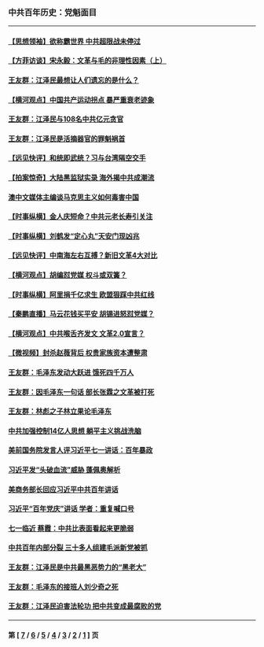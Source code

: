 ### 中共百年历史：党魁面目
---
#### [【思想领袖】欲称霸世界 中共超限战未停过](../../pages/nf1176107/n13745142.md?12240430) 
#### [【方菲访谈】宋永毅：文革与毛的非理性因素（上）](../../pages/nf1176107/n13469956.md?12240430) 
#### [王友群：江泽民最想让人们遗忘的是什么？](../../pages/nf1176107/n13408949.md?12240430) 
#### [【横河观点】中国共产运动拐点 暴严重衰老迹象](../../pages/nf1176107/n13388333.md?12240430) 
#### [王友群：江泽民与108名中共亿元贪官](../../pages/nf1176107/n13352358.md?12240430) 
#### [王友群：江泽民是活摘器官的罪魁祸首](../../pages/nf1176107/n13336903.md?12240430) 
#### [【远见快评】和统即武统？习与台湾隔空交手](../../pages/nf1176107/n13297739.md?12240430) 
#### [【拍案惊奇】大陆黑监狱实录 海外揭中共成潮流](../../pages/nf1176107/n13288853.md?12240430) 
#### [澳中文媒体主编谈马克思主义如何毒害中国](../../pages/nf1176107/n13257387.md?12240430) 
#### [【时事纵横】金人庆短命？中共元老长寿引关注](../../pages/nf1176107/n13217934.md?12240430) 
#### [【时事纵横】刘鹤发“定心丸”天安门现凶兆](../../pages/nf1176107/n13215416.md?12240430) 
#### [【远见快评】中南海左右互搏？新旧文革4大对比](../../pages/nf1176107/n13214745.md?12240430) 
#### [【横河观点】胡编怼党媒 权斗或双簧？](../../pages/nf1176107/n13210864.md?12240430) 
#### [【时事纵横】阿里捐千亿求生 欧盟狠踩中共红线](../../pages/nf1176107/n13206431.md?12240430) 
#### [【秦鹏直播】马云花钱买平安 胡锡进怒怼党媒？](../../pages/nf1176107/n13206392.md?12240430) 
#### [【横河观点】中共喉舌齐发文 文革2.0宣言？](../../pages/nf1176107/n13201248.md?12240430) 
#### [【微视频】封杀赵薇背后 权贵家族资本遭整肃](../../pages/nf1176107/n13197798.md?12240430) 
#### [王友群：毛泽东发动大跃进 饿死四千万人](../../pages/nf1176107/n13177158.md?12240430) 
#### [王友群：因毛泽东一句话 部长张霖之文革被打死](../../pages/nf1176107/n13161711.md?12240430) 
#### [王友群：林彪之子林立果论毛泽东](../../pages/nf1176107/n13128622.md?12240430) 
#### [中共加强控制14亿人思想 躺平主义挑战洗脑](../../pages/nf1176107/n13094299.md?12240430) 
#### [美前国务院发言人评习近平七一讲话：百年暴政](../../pages/nf1176107/n13066986.md?12240430) 
#### [习近平发“头破血流”威胁 蓬佩奥解析](../../pages/nf1176107/n13063604.md?12240430) 
#### [美商务部长回应习近平中共百年讲话](../../pages/nf1176107/n13062903.md?12240430) 
#### [习近平“百年党庆”讲话 学者：重复喊口号](../../pages/nf1176107/n13061411.md?12240430) 
#### [七一临近 蔡霞：中共比表面看起来更脆弱](../../pages/nf1176107/n13056418.md?12240430) 
#### [中共百年内部分裂 三十多人组建毛派新党被抓](../../pages/nf1176107/n13044023.md?12240430) 
#### [王友群：江泽民是中共最黑恶势力的“黑老大”](../../pages/nf1176107/n13022180.md?12240430) 
#### [王友群：毛泽东的接班人刘少奇之死](../../pages/nf1176107/n12991772.md?12240430) 
#### [王友群：江泽民迫害法轮功 把中共变成最腐败的党](../../pages/nf1176107/n12947347.md?12240430) 

---
#### 第 [ [7](./7.md?12240430) / [6](./6.md?12240430) / [5](./5.md?12240430) / [4](./4.md?12240430) / [3](./3.md?12240430) / [2](./2.md?12240430) / [1](./1.md?12240430) ] 页
